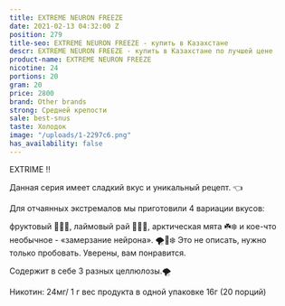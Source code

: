 ```yaml
---
title: EXTREME NEURON FREEZE
date: 2021-02-13 04:32:00 Z
position: 279
title-seo: EXTREME NEURON FREEZE - купить в Казахстане
descr: EXTREME NEURON FREEZE - купить в Казахстане по лучшей цене
product-name: EXTREME NEURON FREEZE
nicotine: 24
portions: 20
gram: 20
price: 2800
brand: Other brands
strong: Средней крепости
sale: best-snus
taste: Холодок
image: "/uploads/1-2297c6.png"
has_availability: false
---
```


EXTRIME ‼️

Данная серия имеет сладкий вкус и уникальный рецепт. 👈

Для отчаянных экстремалов мы приготовили 4 вариации вкусов: 

фруктовый 🍇🍎🍉, 
лаймовый рай 🍋🍋🍋, 
арктическая мята ☘️❄️
и кое-что необычное - «замерзание нейрона». 🌪💨❄️
Это не описать, нужно только пробовать.
Уверены, вам понравится.

Содержит в себе 3 разных целлюлозы.🌪

Никотин: 24мг/ 1 г
вес продукта в одной упаковке 16г (20 порций)
